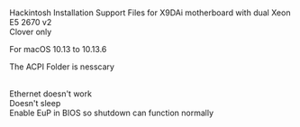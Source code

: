 <br>Hackintosh Installation Support Files for X9DAi motherboard with dual Xeon E5 2670 v2
<br>Clover only

For macOS 10.13 to 10.13.6

The ACPI Folder is nesscary

<br>Ethernet doesn't work
<br>Doesn't sleep
<br>Enable EuP in BIOS so shutdown can function normally
